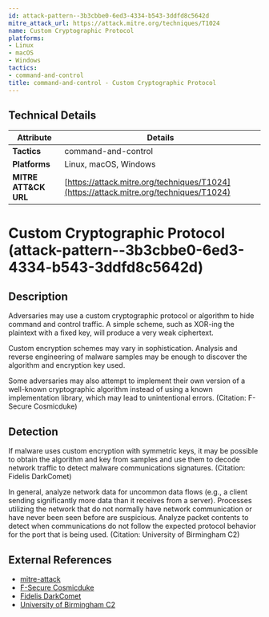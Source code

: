 ```yaml
---
id: attack-pattern--3b3cbbe0-6ed3-4334-b543-3ddfd8c5642d
mitre_attack_url: https://attack.mitre.org/techniques/T1024
name: Custom Cryptographic Protocol
platforms:
- Linux
- macOS
- Windows
tactics:
- command-and-control
title: command-and-control - Custom Cryptographic Protocol
---
```


## Technical Details

| Attribute | Details |
|-----------|----------|
| **Tactics** | command-and-control |
| **Platforms** | Linux, macOS, Windows |
| **MITRE ATT&CK URL** | [https://attack.mitre.org/techniques/T1024](https://attack.mitre.org/techniques/T1024) |

# Custom Cryptographic Protocol (attack-pattern--3b3cbbe0-6ed3-4334-b543-3ddfd8c5642d)

## Description
Adversaries may use a custom cryptographic protocol or algorithm to hide command and control traffic. A simple scheme, such as XOR-ing the plaintext with a fixed key, will produce a very weak ciphertext.

Custom encryption schemes may vary in sophistication. Analysis and reverse engineering of malware samples may be enough to discover the algorithm and encryption key used.

Some adversaries may also attempt to implement their own version of a well-known cryptographic algorithm instead of using a known implementation library, which may lead to unintentional errors. (Citation: F-Secure Cosmicduke)

## Detection
If malware uses custom encryption with symmetric keys, it may be possible to obtain the algorithm and key from samples and use them to decode network traffic to detect malware communications signatures. (Citation: Fidelis DarkComet)

In general, analyze network data for uncommon data flows (e.g., a client sending significantly more data than it receives from a server). Processes utilizing the network that do not normally have network communication or have never been seen before are suspicious. Analyze packet contents to detect when communications do not follow the expected protocol behavior for the port that is being used. (Citation: University of Birmingham C2)

## External References
- [mitre-attack](https://attack.mitre.org/techniques/T1024)
- [F-Secure Cosmicduke](https://blog.f-secure.com/wp-content/uploads/2019/10/CosmicDuke.pdf)
- [Fidelis DarkComet](https://www.fidelissecurity.com/sites/default/files/FTA_1018_looking_at_the_sky_for_a_dark_comet.pdf)
- [University of Birmingham C2](https://arxiv.org/ftp/arxiv/papers/1408/1408.1136.pdf)
